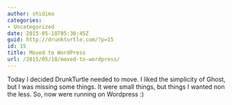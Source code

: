 ```yaml
---
author: shidima
categories:
- Uncategorized
date: 2015-05-18T05:36:45Z
guid: http://drunkturtle.com/?p=15
id: 15
title: Moved to WordPress
url: /2015/05/18/moved-to-wordpress/
---
```


Today I decided DrunkTurtle needed to move. I liked the simplicity of Ghost, but I was missing some things. It were small things, but things I wanted non the less. So, now were running on Wordpress :)